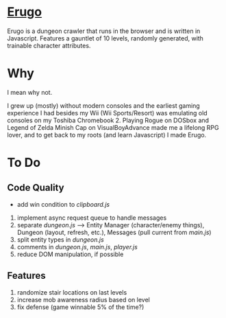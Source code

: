 # [Erugo](https://na4n.github.io/erugo) 
Erugo is a dungeon crawler that runs in the browser and is written in Javascript.
Features a gauntlet of 10 levels, randomly generated, with trainable character attributes. 

# Why
I mean why not.

I grew up (mostly) without modern consoles and the earliest gaming experience I had besides my Wii (Wii Sports/Resort) was emulating old consoles on my Toshiba Chromebook 2. Playing Rogue on DOSbox and Legend of Zelda Minish Cap on VisualBoyAdvance made me a lifelong RPG lover, and to get back to my roots (and learn Javascript) I made Erugo.

# To Do
## Code Quality
- add win condition to *clipboard.js*
1. implement async request queue to handle messages
2. separate *dungeon.js* --> Entity Manager (character/enemy things), Dungeon (layout, refresh, etc.), Messages (pull current from *main.js*)
3. split entity types in *dungeon.js*
5. comments in *dungeon.js*, *main.js*, *player.js*
6. reduce DOM manipulation, if possible

## Features
1. randomize stair locations on last levels
2. increase mob awareness radius based on level
3. fix defense (game winnable 5% of the time?)

